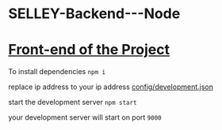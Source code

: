 # SELLEY-Backend---Node

# [Front-end of the Project](https://github.com/himansh-gjr/SELLEY)

To install dependencies `npm i`

replace ip address to your ip address [config/development.json](https://github.com/himansh-gjr/SELLEY-Backend---Node/blob/main/config/development.json)

start the development server `npm start`

your development server will start on port `9000`
